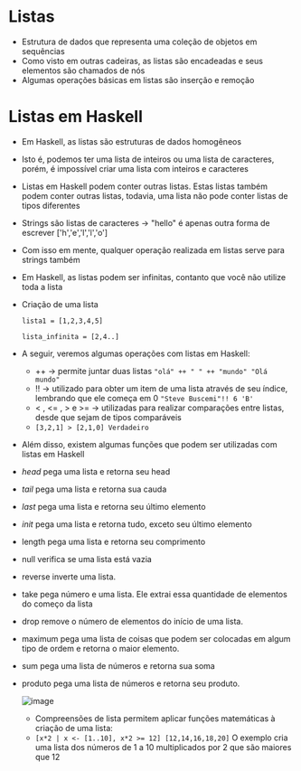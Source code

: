 # Listas
- Estrutura de dados que representa uma coleção de objetos em sequências
- Como visto em outras cadeiras, as listas são encadeadas e seus elementos são chamados de nós
- Algumas operações básicas em listas são inserção e remoção

# Listas em Haskell
- Em Haskell, as listas são estruturas de dados homogêneos
- Isto é, podemos ter uma lista de inteiros ou uma lista de caracteres, porém, é impossível criar uma lista com inteiros e caracteres
- Listas em Haskell podem conter outras listas. Estas listas também podem conter outras listas, todavia, uma lista não pode conter listas de tipos diferentes
- Strings são listas de caracteres -> "hello" é apenas outra forma de escrever ['h','e','l','l','o'] 
- Com isso em mente, qualquer operação realizada em listas serve para strings também
- Em Haskell, as listas podem ser infinitas, contanto que você não utilize toda a lista
- Criação de uma lista
  
    `lista1 = [1,2,3,4,5]`
  
    `lista_infinita = [2,4..]`
  
- A seguir, veremos algumas operações com listas em Haskell:
  - ++ -> permite juntar duas listas
    `"olá" ++ " " ++ "mundo"
    "Olá mundo"`
  - !! -> utilizado para obter um item de uma lista através de seu índice, lembrando que ele começa em 0
     `"Steve Buscemi"!! 6
'B'`
  - < , <= , > e >= -> utilizadas para realizar comparações entre listas, desde que sejam de tipos comparáveis
  - `[3,2,1] > [2,1,0]
Verdadeiro`

- Além disso, existem algumas funções que podem ser utilizadas com listas em Haskell
- *head* pega uma lista e retorna seu head
- *tail* pega uma lista e retorna sua cauda
- *last* pega uma lista e retorna seu último elemento
- *init* pega uma lista e retorna tudo, exceto seu último elemento
- length pega uma lista e retorna seu comprimento
- null verifica se uma lista está vazia
- reverse inverte uma lista.
- take pega número e uma lista. Ele extrai essa quantidade de elementos do começo da lista
- drop remove o número de elementos do início de uma lista.
- maximum pega uma lista de coisas que podem ser colocadas em algum tipo de ordem e retorna o maior elemento.
- sum pega uma lista de números e retorna sua soma
- produto pega uma lista de números e retorna seu produto.

  ![image](https://github.com/user-attachments/assets/9bedcc75-d748-4cff-834c-da4cc7aec38e)

  - Compreensões de lista permitem aplicar funções matemáticas à criação de uma lista:
  - `[x*2 | x <- [1..10], x*2 >= 12]
[12,14,16,18,20]` O exemplo cria uma lista dos números de 1 a 10 multiplicados por 2 que são maiores que 12

